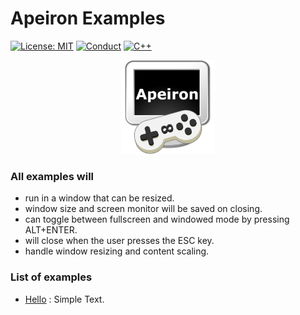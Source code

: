 # Apeiron Examples

[![License: MIT](https://img.shields.io/badge/License-MIT-yellow.svg?style=for-the-badge)](https://opensource.org/licenses/MIT)
[![Conduct](https://img.shields.io/badge/Conduct-Covenat%202.0-yellow.svg?style=for-the-badge)](https://www.contributor-covenant.org/version/2/0/code_of_conduct/)
[![C++](https://img.shields.io/badge/23-yellow.svg?style=for-the-badge&logo=c%2B%2B&logoColor=white&labelColor=gray)](https://en.cppreference.com/w/cpp/23)

<p style="text-align: center;">
  <img src="../lib/media/sprites/apeiron.png" width="150" alt="Apeiron logo">
</p>

### All examples will

- run in a window that can be resized.
- window size and screen monitor will be saved on closing.
- can toggle between fullscreen and windowed mode by pressing ALT+ENTER.
- will close when the user presses the ESC key.
- handle window resizing and content scaling.

### List of examples

- [Hello](https://github.com/juan-medina/apeiron/tree/main/examples/hello/src) : Simple Text.
